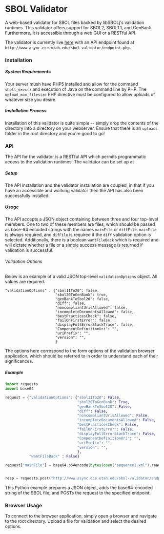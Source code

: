 # SBOL Validator
A web-based validator for SBOL files backed by libSBOLj's validation runtimes. This validator offers support for SBOL2, SBOL1.1, and GenBank.
Furthermore, it is accessible through a web GUI or a RESTful API. 

The validator is currently live [here](http://www.async.ece.utah.edu/sbol-validator) with an API endpoint found at `http://www.async.ece.utah.edu/sbol-validator/endpoint.php`.

### Installation
##### System Requirements
Your server mush have PHP5 installed and allow for the command `shell_exec()` and execution of Java on the command line by PHP. 
The `upload_max_filesize` PHP directive must be configured to allow uploads of whatever size you desire.

##### Installation Process
Installation of this validator is quite simple -- simply drop the contents of the directory into a directory on your webserver.
Ensure that there is an `uploads` folder in the root directory and you're good to go!

### API
The API for the validator is a RESTful API which permits programmatic access to the validation runtimes. The validator can be set up at 
##### Setup
The API installation and the validator installation are coupled, in that if you have an accessible and working validator then the API has also been successfully installed. 
##### Usage
The API accepts a JSON object containing between three and four top-level members. One to two of these members are files, which should be passed as base-64 encoded strings with the names `mainFile` or `diffFile`. `mainFile` is always required, and `difFile` is required if the `diff` validation option is selected. Additionally, there is a boolean `wantFileBack` which is required and will dictate whether a file or a simple success message is returned if validation is successful.

###### Validation Options
Below is an example of a valid JSON top-level `validationOptions` object. All values are required.
````
"validationOptions" : {"sbol11To20": false,
                       "sbol20ToGenBank": true,
                       "genBankToSbol20": false,
                       "diff": false,
                       "noncompliantUrisAllowed": false,
                       "incompleteDocumentsAllowed": false,
                       "bestPracticesCheck": false,
                       "failOnFirstError": false,
                       "displayFullErrorStackTrace": false,
                       "ComponentDefinitionUri": "",
                       "uriPrefix": "",
                       "version": "",
                       }
````

The options here correspond to the form options of the validation browser application, which should be referred to in order to understand each of their significances.

##### Example

```python
import requests
import base64

request = {"validationOptions": {"sbol11To20": False,
                                 "sbol20ToGenBank": True,
                                 "genBankToSbol20": False,
                                 "diff": False,
                                 "noncompliantUrisAllowed": False,
                                 "incompleteDocumentsAllowed": False,
                                 "bestPracticesCheck": False,
                                 "failOnFirstError": False,
                                 "displayFullErrorStackTrace": False,
                                 "ComponentDefinitionUri": "",
                                 "uriPrefix": "",
                                 "version": "",
                                 },
           "wantFileBack" : False}

request["mainFile"] = base64.b64encode(bytes(open("sequence1.xml").read(), "UTF-8")).decode("UTF-8")


resp = requests.post("http://www.async.ece.utah.edu/sbol-validator/endpoint.php", json=request)
```
This Python example prepares a JSON object, adds the base64-encoded string of the SBOL file, and POSTs the request to the specified endpoint.

### Browser Usage
To connect to the browser application, simply open a browser and navigate to the root directory. Upload a file for validation and select the desired options.
